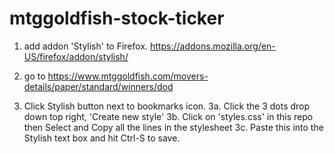 # mtggoldfish-stock-ticker

1. add addon 'Stylish' to Firefox.  https://addons.mozilla.org/en-US/firefox/addon/stylish/

2. go to  https://www.mtggoldfish.com/movers-details/paper/standard/winners/dod

3. Click Stylish button next to bookmarks icon.
3a. Click the 3 dots drop down top right, 'Create new style'
3b. Click on 'styles.css' in this repo then Select and Copy all the lines in the stylesheet
3c. Paste this into the Stylish text box and hit Ctrl-S to save.

